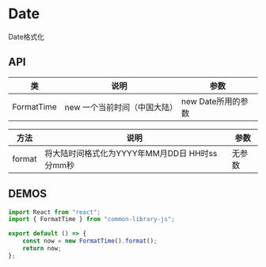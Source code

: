 # Date

Date格式化

## API
| 类         | 说明                   | 参数            |
| ------------ | ---------------------- | --------------- |
| FormatTime | new 一个当前时间（中国大陆）   | new Date所用的参数 |

| 方法         | 说明                   | 参数            |
| ------------ | ---------------------- | --------------- |
| format | 将大陆时间格式化为YYYY年MM月DD日 HH时ss分mm秒   | 无参数 |

## DEMOS

```js
import React from "react";
import { FormatTime } from "common-library-js";

export default () => {
    const now = new FormatTime().format();
    return now;
};
```
